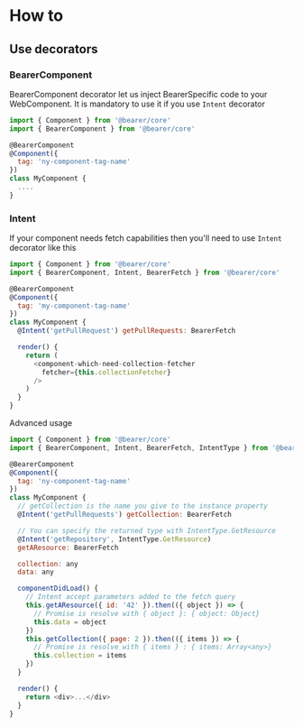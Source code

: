 # How to

## Use decorators

### BearerComponent

BearerComponent decorator let us inject BearerSpecific code to your WebComponent. It is mandatory to use it if you use `Intent` decorator

```js
import { Component } from '@bearer/core'
import { BearerComponent } from '@bearer/core'

@BearerComponent
@Component({
  tag: 'ny-component-tag-name'
})
class MyComponent {
  ....
}
```

### Intent

If your component needs fetch capabilities then you'll need to use `Intent` decorator like this

```js
import { Component } from '@bearer/core'
import { BearerComponent, Intent, BearerFetch } from '@bearer/core'

@BearerComponent
@Component({
  tag: 'my-component-tag-name'
})
class MyComponent {
  @Intent('getPullRequest') getPullRequests: BearerFetch

  render() {
    return (
      <component-which-need-collection-fetcher
        fetcher={this.collectionFetcher}
      />
    )
  }
}
```

Advanced usage

```js
import { Component } from '@bearer/core'
import { BearerComponent, Intent, BearerFetch, IntentType } from '@bearer/core'

@BearerComponent
@Component({
  tag: 'ny-component-tag-name'
})
class MyComponent {
  // getCollection is the name you give to the instance property
  @Intent('getPullRequests') getCollection: BearerFetch

  // You can specify the returned type with IntentType.GetResource
  @Intent('getRepository', IntentType.GetResource)
  getAResource: BearerFetch

  collection: any
  data: any

  componentDidLoad() {
    // Intent accept parameters added to the fetch query
    this.getAResource({ id: '42' }).then(({ object }) => {
      // Promise is resolve with { object }: { object: Object}
      this.data = object
    })
    this.getCollection({ page: 2 }).then(({ items }) => {
      // Promise is resolve with { items } : { items: Array<any>}
      this.collection = items
    })
  }

  render() {
    return <div>...</div>
  }
}
```
